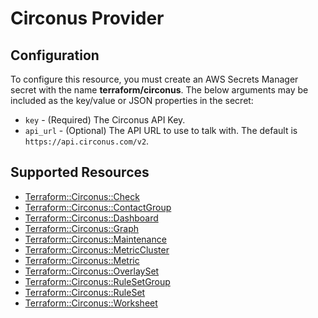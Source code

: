 # Circonus Provider

## Configuration

To configure this resource, you must create an AWS Secrets Manager secret with the name **terraform/circonus**. The below arguments may be included as the key/value or JSON properties in the secret:

* `key` - (Required) The Circonus API Key.
* `api_url` - (Optional) The API URL to use to talk with. The default is `https://api.circonus.com/v2`.


## Supported Resources

* [Terraform::Circonus::Check](../resources/circonus/Terraform-Circonus-Check/docs/README.md)
* [Terraform::Circonus::ContactGroup](../resources/circonus/Terraform-Circonus-ContactGroup/docs/README.md)
* [Terraform::Circonus::Dashboard](../resources/circonus/Terraform-Circonus-Dashboard/docs/README.md)
* [Terraform::Circonus::Graph](../resources/circonus/Terraform-Circonus-Graph/docs/README.md)
* [Terraform::Circonus::Maintenance](../resources/circonus/Terraform-Circonus-Maintenance/docs/README.md)
* [Terraform::Circonus::MetricCluster](../resources/circonus/Terraform-Circonus-MetricCluster/docs/README.md)
* [Terraform::Circonus::Metric](../resources/circonus/Terraform-Circonus-Metric/docs/README.md)
* [Terraform::Circonus::OverlaySet](../resources/circonus/Terraform-Circonus-OverlaySet/docs/README.md)
* [Terraform::Circonus::RuleSetGroup](../resources/circonus/Terraform-Circonus-RuleSetGroup/docs/README.md)
* [Terraform::Circonus::RuleSet](../resources/circonus/Terraform-Circonus-RuleSet/docs/README.md)
* [Terraform::Circonus::Worksheet](../resources/circonus/Terraform-Circonus-Worksheet/docs/README.md)